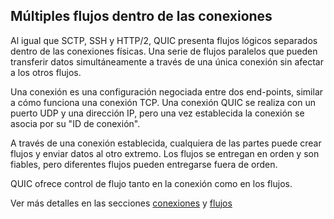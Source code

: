 ## Múltiples flujos dentro de las conexiones

Al igual que SCTP, SSH y HTTP/2, QUIC presenta flujos lógicos separados dentro
de las conexiones físicas. Una serie de flujos paralelos que pueden transferir
datos simultáneamente a través de una única conexión sin afectar a los otros 
flujos.

Una conexión es una configuración negociada entre dos end-points, similar a cómo
funciona una conexión TCP. Una conexión QUIC se realiza con un puerto UDP y una
dirección IP, pero una vez establecida la conexión se asocia por su "ID de 
conexión".

A través de una conexión establecida, cualquiera de las partes puede crear 
flujos y enviar datos al otro extremo. Los flujos se entregan en orden y son
fiables, pero diferentes flujos pueden entregarse fuera de orden.

QUIC ofrece control de flujo tanto en la conexión como en los flujos.

Ver más detalles en las secciones [conexiones](quic-connections.md) y 
[flujos](quic-streams.md)
